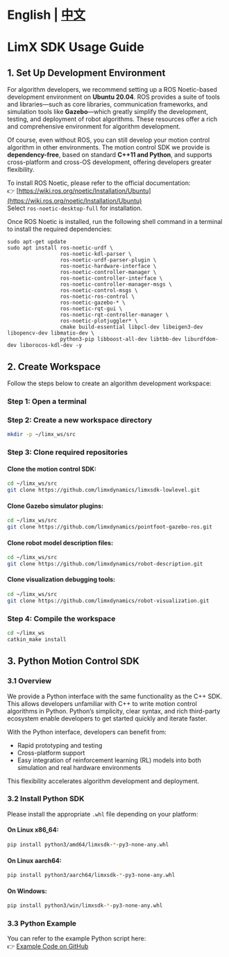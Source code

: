 # English | [中文](README_cn.md)
# LimX SDK Usage Guide

## 1. Set Up Development Environment

For algorithm developers, we recommend setting up a ROS Noetic-based development environment on **Ubuntu 20.04**. ROS provides a suite of tools and libraries—such as core libraries, communication frameworks, and simulation tools like **Gazebo**—which greatly simplify the development, testing, and deployment of robot algorithms. These resources offer a rich and comprehensive environment for algorithm development.

Of course, even without ROS, you can still develop your motion control algorithm in other environments. The motion control SDK we provide is **dependency-free**, based on standard **C++11 and Python**, and supports cross-platform and cross-OS development, offering developers greater flexibility.

To install ROS Noetic, please refer to the official documentation:  
👉 [https://wiki.ros.org/noetic/Installation/Ubuntu](https://wiki.ros.org/noetic/Installation/Ubuntu)  
Select `ros-noetic-desktop-full` for installation.

Once ROS Noetic is installed, run the following shell command in a terminal to install the required dependencies:

```
sudo apt-get update
sudo apt install ros-noetic-urdf \
                 ros-noetic-kdl-parser \
                 ros-noetic-urdf-parser-plugin \
                 ros-noetic-hardware-interface \
                 ros-noetic-controller-manager \
                 ros-noetic-controller-interface \
                 ros-noetic-controller-manager-msgs \
                 ros-noetic-control-msgs \
                 ros-noetic-ros-control \
                 ros-noetic-gazebo-* \
                 ros-noetic-rqt-gui \
                 ros-noetic-rqt-controller-manager \
                 ros-noetic-plotjuggler* \
                 cmake build-essential libpcl-dev libeigen3-dev libopencv-dev libmatio-dev \
                 python3-pip libboost-all-dev libtbb-dev liburdfdom-dev liborocos-kdl-dev -y
```

## 2. Create Workspace

Follow the steps below to create an algorithm development workspace:

### Step 1: Open a terminal

### Step 2: Create a new workspace directory

```bash
mkdir -p ~/limx_ws/src
```

### Step 3: Clone required repositories

#### Clone the motion control SDK:

```bash
cd ~/limx_ws/src
git clone https://github.com/limxdynamics/limxsdk-lowlevel.git
```

#### Clone Gazebo simulator plugins:

```bash
cd ~/limx_ws/src
git clone https://github.com/limxdynamics/pointfoot-gazebo-ros.git
```

#### Clone robot model description files:

```bash
cd ~/limx_ws/src
git clone https://github.com/limxdynamics/robot-description.git
```

#### Clone visualization debugging tools:

```bash
cd ~/limx_ws/src
git clone https://github.com/limxdynamics/robot-visualization.git
```

### Step 4: Compile the workspace

```bash
cd ~/limx_ws
catkin_make install
```

## 3. Python Motion Control SDK

### 3.1 Overview

We provide a Python interface with the same functionality as the C++ SDK. This allows developers unfamiliar with C++ to write motion control algorithms in Python. Python’s simplicity, clear syntax, and rich third-party ecosystem enable developers to get started quickly and iterate faster.

With the Python interface, developers can benefit from:

- Rapid prototyping and testing
- Cross-platform support
- Easy integration of reinforcement learning (RL) models into both simulation and real hardware environments

This flexibility accelerates algorithm development and deployment.

### 3.2 Install Python SDK

Please install the appropriate `.whl` file depending on your platform:

#### On Linux x86_64:

```bash
pip install python3/amd64/limxsdk-*-py3-none-any.whl
```

#### On Linux aarch64:

```bash
pip install python3/aarch64/limxsdk-*-py3-none-any.whl
```

#### On Windows:

```bash
pip install python3/win/limxsdk-*-py3-none-any.whl
```

### 3.3 Python Example

You can refer to the example Python script here:  
👉 [Example Code on GitHub](https://github.com/limxdynamics/limxsdk-lowlevel/blob/master/python3/amd64/example.py)
